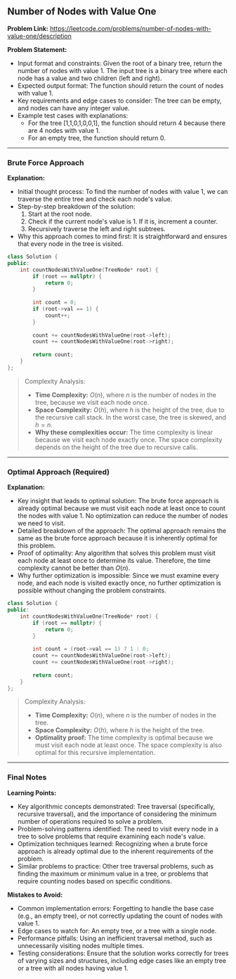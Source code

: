 ## Number of Nodes with Value One
**Problem Link:** https://leetcode.com/problems/number-of-nodes-with-value-one/description

**Problem Statement:**
- Input format and constraints: Given the root of a binary tree, return the number of nodes with value 1. The input tree is a binary tree where each node has a value and two children (left and right).
- Expected output format: The function should return the count of nodes with value 1.
- Key requirements and edge cases to consider: The tree can be empty, and nodes can have any integer value.
- Example test cases with explanations:
  - For the tree [1,1,0,1,0,0,1], the function should return 4 because there are 4 nodes with value 1.
  - For an empty tree, the function should return 0.

---

### Brute Force Approach
**Explanation:**
- Initial thought process: To find the number of nodes with value 1, we can traverse the entire tree and check each node's value.
- Step-by-step breakdown of the solution:
  1. Start at the root node.
  2. Check if the current node's value is 1. If it is, increment a counter.
  3. Recursively traverse the left and right subtrees.
- Why this approach comes to mind first: It is straightforward and ensures that every node in the tree is visited.

```cpp
class Solution {
public:
    int countNodesWithValueOne(TreeNode* root) {
        if (root == nullptr) {
            return 0;
        }
        
        int count = 0;
        if (root->val == 1) {
            count++;
        }
        
        count += countNodesWithValueOne(root->left);
        count += countNodesWithValueOne(root->right);
        
        return count;
    }
};
```

> Complexity Analysis:
> - **Time Complexity:** $O(n)$, where $n$ is the number of nodes in the tree, because we visit each node once.
> - **Space Complexity:** $O(h)$, where $h$ is the height of the tree, due to the recursive call stack. In the worst case, the tree is skewed, and $h = n$.
> - **Why these complexities occur:** The time complexity is linear because we visit each node exactly once. The space complexity depends on the height of the tree due to recursive calls.

---

### Optimal Approach (Required)
**Explanation:**
- Key insight that leads to optimal solution: The brute force approach is already optimal because we must visit each node at least once to count the nodes with value 1. No optimization can reduce the number of nodes we need to visit.
- Detailed breakdown of the approach: The optimal approach remains the same as the brute force approach because it is inherently optimal for this problem.
- Proof of optimality: Any algorithm that solves this problem must visit each node at least once to determine its value. Therefore, the time complexity cannot be better than $O(n)$.
- Why further optimization is impossible: Since we must examine every node, and each node is visited exactly once, no further optimization is possible without changing the problem constraints.

```cpp
class Solution {
public:
    int countNodesWithValueOne(TreeNode* root) {
        if (root == nullptr) {
            return 0;
        }
        
        int count = (root->val == 1) ? 1 : 0;
        count += countNodesWithValueOne(root->left);
        count += countNodesWithValueOne(root->right);
        
        return count;
    }
};
```

> Complexity Analysis:
> - **Time Complexity:** $O(n)$, where $n$ is the number of nodes in the tree.
> - **Space Complexity:** $O(h)$, where $h$ is the height of the tree.
> - **Optimality proof:** The time complexity is optimal because we must visit each node at least once. The space complexity is also optimal for this recursive implementation.

---

### Final Notes
**Learning Points:**
- Key algorithmic concepts demonstrated: Tree traversal (specifically, recursive traversal), and the importance of considering the minimum number of operations required to solve a problem.
- Problem-solving patterns identified: The need to visit every node in a tree to solve problems that require examining each node's value.
- Optimization techniques learned: Recognizing when a brute force approach is already optimal due to the inherent requirements of the problem.
- Similar problems to practice: Other tree traversal problems, such as finding the maximum or minimum value in a tree, or problems that require counting nodes based on specific conditions.

**Mistakes to Avoid:**
- Common implementation errors: Forgetting to handle the base case (e.g., an empty tree), or not correctly updating the count of nodes with value 1.
- Edge cases to watch for: An empty tree, or a tree with a single node.
- Performance pitfalls: Using an inefficient traversal method, such as unnecessarily visiting nodes multiple times.
- Testing considerations: Ensure that the solution works correctly for trees of varying sizes and structures, including edge cases like an empty tree or a tree with all nodes having value 1.